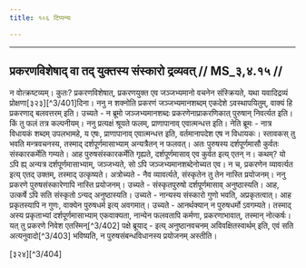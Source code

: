 ```yaml
---
title: १०६ टिप्पन्यः

---
```


[^3/397]: E2: 4,379; E4: 4,508; E6: 1,219

[^3/398]: Tait.S. 6.1.1.2

[^3/399]: Tait.S. 2.5.2.4; Vāj.S. 38.27

[^3/400]: Vgl. MS 3.3.15

____________________________________________


## प्रकरणविशेषाद् वा तद् युक्तस्य संस्कारो द्रव्यवत् // MS_३,४.१५ //

न वोत्क्रष्टव्यम्। कुतः? प्रकरणविशेषात्, प्रकरणयुक्त एव जञ्जभ्यमानो वचनेन संस्क्रियते, यथा यवादिद्रव्यं प्रोक्षणा[३२३][^3/401]दिना। ननु न शक्नोति प्रकरणं जञ्जभ्यमानशब्दम् एकदेशे ऽवस्थापयितुम्, वाक्यं हि प्रकरणाद् बलवत्तरम् इति। उच्यते - न ब्रूमो जञ्जभ्यमानशब्दः प्रकरणेनाप्राकरणिकात् पुरुषान् निवर्त्यत इति। किं तु फलं तत्र कल्पनीयम्। ननु प्रत्यक्षं श्रूयते फलम्, प्राणापानाव् एवात्मन्धत्त इति। नेति ब्रूमः - नात्र विधायकं शब्दम् उपलभामहे, य एषः, प्राणापानाव् एवात्मन्धत्त इति, वर्तमानापदेश एष न विधायकः। स्तावकस् तु भवति मन्त्रवचनस्य, तस्माद् दर्शपूर्णमासाभ्याम् अन्यत्रैतन् न फलवत्। अतः पुरुषस्य दर्शपूर्णमासौ कुर्वतः संस्कारकर्मेति गम्यते।
आह पुरुषसंस्कारकर्मेति गृह्यते, दर्शपूर्णमासाव् एव कुर्वत इत्य् एतन् न। कथम्? यो ऽपि ह्य् अन्यत्र दर्शपूर्णमासाभ्याम्, जञ्जभ्यते, सो ऽपि जञ्जभ्यमानशब्देनोच्यत एव। न च, प्रकरणेन व्यावर्त्यत इत्य् एतद् उक्तम्, तस्माद् उत्कृष्यते। अत्रोच्यते - नैव व्यावर्त्यते, संस्कृतेन तु तेन नास्ति प्रयोजनम्। ननु प्रकरणे पुरुषसंस्कारेणापि नास्ति प्रयोजनम्। उच्यते - संस्कृतपुरुषो दर्शपूर्णमासाव् अनुष्ठास्यति। आह, उत्कर्षे ऽपि सति संस्कृतो ऽन्यद् अनुष्ठास्यति। उच्यते - नान्यस्य संस्कारो गुणो भवति, अप्रकृतत्वात्। आह प्रकृतस्यापि न गुणः, वाक्येन पुरुषधर्म इत्य् अवगमात्। उच्यते - आनर्थक्यान् न पुरुषधर्मो ऽवगम्यते। तस्माद् अस्य प्रकृताभ्यां दर्शपूर्णमासाभ्याम् एकवाक्यता, नान्येन फलवतापि कर्मणा, प्रकरणाभावात्, तस्मान् नोत्कर्षः।
यत् तु प्रकरणे निवेश एतस्मिन्[^3/402] पक्षे ब्रूयाद् - इत्य् अनुष्ठानवचनम् अविवक्षितस्वार्थम् इति, एवं सति अत्यनुवादो[^3/403] भविष्यति, न पुरुषसंबन्धविधानस्य प्रयोजनम् अस्तीति।

[३२४][^3/404]
